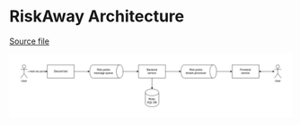 # RiskAway Architecture

[Source file](./riskaway_arch.drawio)

![Architecture diagram](./architecture_diagram.jpg)
